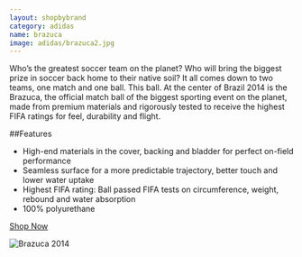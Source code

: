 ```yaml
---
layout: shopbybrand
category: adidas
name: brazuca
image: adidas/brazuca2.jpg
---
```


Who’s the greatest soccer team on the planet? Who will bring the biggest prize in soccer back home to their native soil? It all comes down to two teams, one match and one ball. This ball. At the center of Brazil 2014 is the Brazuca, the official match ball of the biggest sporting event on the planet, made from premium materials and rigorously tested to receive the highest FIFA ratings for feel, durability and flight.


##Features

- High-end materials in the cover, backing and bladder for perfect on-field performance
- Seamless surface for a more predictable trajectory, better touch and lower water uptake
- Highest FIFA rating: Ball passed FIFA tests on circumference, weight, rebound and water absorption
- 100% polyurethane


<div class="unit gutter unit-s-1 unit-m-1-3 unit-l-1-3">
	<a class="btn mega {% if page.url == '/cart/' %}current{% endif %}" href="{{site.baseurl}}/cart/">Shop Now</a>
</div>

![Brazuca 2014](http://demandware.edgesuite.net/sits_pod14/dw/image/v2/aagl_prd/on/demandware.static/Sites-adidas-CA-Site/Sites-adidas-products/en_CA/v1394856469775/zoom/G73617_D_Torso_B2CCat.jpg?sw=440&sh=440&sm=fit)


